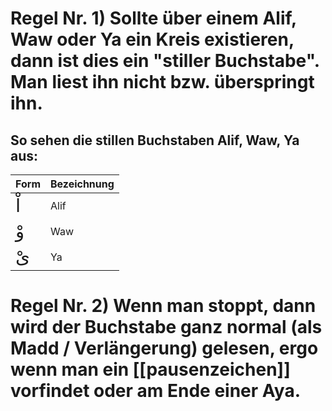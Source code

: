 # Regel Nr. 1) Sollte über einem Alif, Waw oder Ya ein Kreis existieren, dann ist dies ein "stiller Buchstabe". Man liest ihn nicht bzw. überspringt ihn.

## So sehen die stillen Buchstaben Alif, Waw, Ya aus:

| Form | Bezeichnung |
| --- | --- |
| <span style="font-size: 22pt">اْ</span> | Alif |
| <span style="font-size: 22pt">وْ</span> | Waw |
| <span style="font-size: 22pt">ىْ</span> | Ya |

# Regel Nr. 2) Wenn man stoppt, dann wird der Buchstabe ganz normal (als Madd / Verlängerung) gelesen, ergo wenn man ein [[pausenzeichen]] vorfindet oder am Ende einer Aya.


